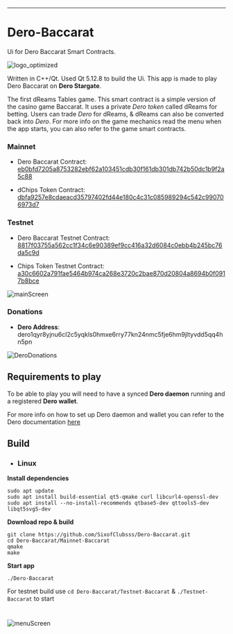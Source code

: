 ---
# Dero-Baccarat
Ui for Dero Baccarat Smart Contracts.

![logo_optimized](https://user-images.githubusercontent.com/84689659/165416164-7e63fc07-e2ef-4391-9e6b-ed8eeaa6d2af.png)

Written in C++/Qt. Used Qt 5.12.8 to build the Ui. This app is made to play Dero Baccarat on **Dero Stargate**. 

The first dReams Tables game. This smart contract is a simple version of the casino game Baccarat. It uses a private _Dero token_ called dReams for betting. Users can trade _Dero_ for dReams, & dReams can also be converted back into _Dero_. For more info on the game mechanics read the menu when the app starts, you can also refer to the game smart contracts.

### Mainnet

- Dero Baccarat Contract: [eb0bfd7205a8753282ebf62a103451cdb30f161db301db742b50dc1b9f2a5c88](https://explorer.dero.io/tx/eb0bfd7205a8753282ebf62a103451cdb30f161db301db742b50dc1b9f2a5c88)

- dChips Token Contract: [dbfa9257e8cdaeacd35797402fd44e180c4c31c085989294c542c990706973d7](https://explorer.dero.io/tx/dbfa9257e8cdaeacd35797402fd44e180c4c31c085989294c542c990706973d7)

### Testnet

- Dero Baccarat Testnet Contract: [8817f03755a562cc1f34c6e90389ef9cc416a32d6084c0ebb4b245bc76da5c9d](https://testnetexplorer.derohe.com/tx/8817f03755a562cc1f34c6e90389ef9cc416a32d6084c0ebb4b245bc76da5c9d)

- Chips Token Testnet Contract: [a30c6602a791fae5464b974ca268e3720c2bae870d20804a8694b0f0917b8bce](https://testnetexplorer.derohe.com/tx/a30c6602a791fae5464b974ca268e3720c2bae870d20804a8694b0f0917b8bce)

![mainScreen](https://user-images.githubusercontent.com/84689659/169574046-d885c44a-98e4-445f-bfe0-53828dddb8fd.png)
### Donations
- **Dero Address**: dero1qyr8yjnu6cl2c5yqkls0hmxe6rry77kn24nmc5fje6hm9jltyvdd5qq4hn5pn

![DeroDonations](https://user-images.githubusercontent.com/84689659/165414903-44164e7e-4277-44f8-b1fe-8d139f559db1.jpg)


## Requirements to play
To be able to play you will need to have a synced **Dero daemon** running and a registered **Dero wallet**.

For more info on how to set up Dero daemon and wallet you can refer to the Dero documentation [here](https://docs.dero.io/)

## Build

- ### Linux

**Install dependencies**
```
sudo apt update
sudo apt install build-essential qt5-qmake curl libcurl4-openssl-dev
sudo apt install --no-install-recommends qtbase5-dev qttools5-dev libqt5svg5-dev
```

**Download repo & build**
```
git clone https://github.com/SixofClubsss/Dero-Baccarat.git
cd Dero-Baccarat/Mainnet-Baccarat
qmake
make
```

**Start app**
```
./Dero-Baccarat 
```
For testnet build use ```cd Dero-Baccarat/Testnet-Baccarat``` & ```./Testnet-Baccarat``` to start
#
![menuScreen](https://user-images.githubusercontent.com/84689659/169574686-925eb3d6-c41c-4112-9ae8-3a1259e1afc4.png)
#
